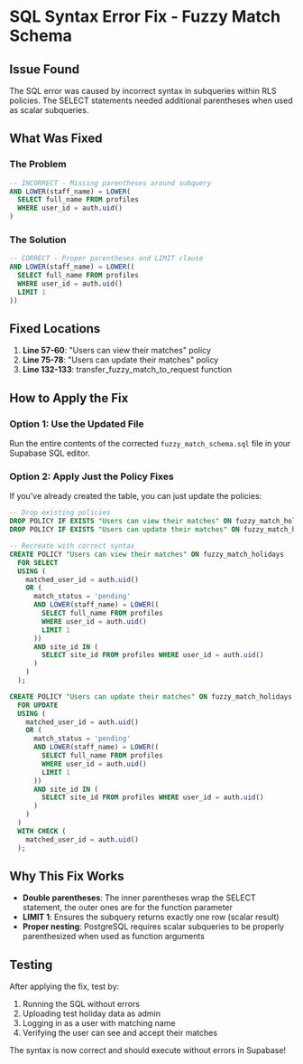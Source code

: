 # SQL Syntax Error Fix - Fuzzy Match Schema

## Issue Found
The SQL error was caused by incorrect syntax in subqueries within RLS policies. The SELECT statements needed additional parentheses when used as scalar subqueries.

## What Was Fixed

### The Problem
```sql
-- INCORRECT - Missing parentheses around subquery
AND LOWER(staff_name) = LOWER(
  SELECT full_name FROM profiles
  WHERE user_id = auth.uid()
)
```

### The Solution
```sql
-- CORRECT - Proper parentheses and LIMIT clause
AND LOWER(staff_name) = LOWER((
  SELECT full_name FROM profiles
  WHERE user_id = auth.uid()
  LIMIT 1
))
```

## Fixed Locations
1. **Line 57-60**: "Users can view their matches" policy
2. **Line 75-78**: "Users can update their matches" policy
3. **Line 132-133**: transfer_fuzzy_match_to_request function

## How to Apply the Fix

### Option 1: Use the Updated File
Run the entire contents of the corrected `fuzzy_match_schema.sql` file in your Supabase SQL editor.

### Option 2: Apply Just the Policy Fixes
If you've already created the table, you can just update the policies:

```sql
-- Drop existing policies
DROP POLICY IF EXISTS "Users can view their matches" ON fuzzy_match_holidays;
DROP POLICY IF EXISTS "Users can update their matches" ON fuzzy_match_holidays;

-- Recreate with correct syntax
CREATE POLICY "Users can view their matches" ON fuzzy_match_holidays
  FOR SELECT
  USING (
    matched_user_id = auth.uid()
    OR (
      match_status = 'pending'
      AND LOWER(staff_name) = LOWER((
        SELECT full_name FROM profiles
        WHERE user_id = auth.uid()
        LIMIT 1
      ))
      AND site_id IN (
        SELECT site_id FROM profiles WHERE user_id = auth.uid()
      )
    )
  );

CREATE POLICY "Users can update their matches" ON fuzzy_match_holidays
  FOR UPDATE
  USING (
    matched_user_id = auth.uid()
    OR (
      match_status = 'pending'
      AND LOWER(staff_name) = LOWER((
        SELECT full_name FROM profiles
        WHERE user_id = auth.uid()
        LIMIT 1
      ))
      AND site_id IN (
        SELECT site_id FROM profiles WHERE user_id = auth.uid()
      )
    )
  )
  WITH CHECK (
    matched_user_id = auth.uid()
  );
```

## Why This Fix Works
- **Double parentheses**: The inner parentheses wrap the SELECT statement, the outer ones are for the function parameter
- **LIMIT 1**: Ensures the subquery returns exactly one row (scalar result)
- **Proper nesting**: PostgreSQL requires scalar subqueries to be properly parenthesized when used as function arguments

## Testing
After applying the fix, test by:
1. Running the SQL without errors
2. Uploading test holiday data as admin
3. Logging in as a user with matching name
4. Verifying the user can see and accept their matches

The syntax is now correct and should execute without errors in Supabase!